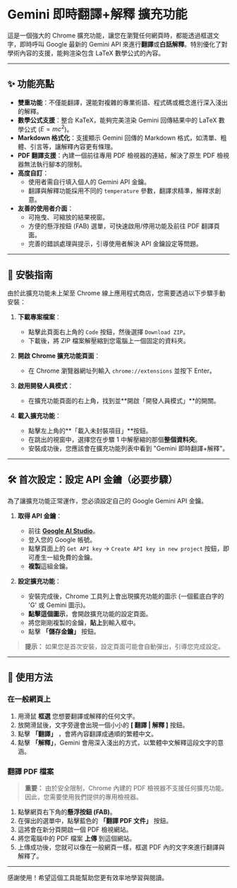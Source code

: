 # Gemini 即時翻譯+解釋 擴充功能

這是一個強大的 Chrome 擴充功能，讓您在瀏覽任何網頁時，都能透過框選文字，即時呼叫 Google 最新的 Gemini API 來進行**翻譯**或**白話解釋**。特別優化了對學術內容的支援，能夠渲染包含 LaTeX 數學公式的內容。


---

## ✨ 功能亮點

* **雙重功能**：不僅能翻譯，還能對複雜的專業術語、程式碼或概念進行深入淺出的解釋。
* **數學公式支援**：整合 KaTeX，能夠完美渲染 Gemini 回傳結果中的 LaTeX 數學公式 ($E=mc^2$)。
* **Markdown 格式化**：支援顯示 Gemini 回傳的 Markdown 格式，如清單、粗體、引言等，讓解釋內容更有條理。
* **PDF 翻譯支援**：內建一個前往專用 PDF 檢視器的連結，解決了原生 PDF 檢視器無法執行腳本的限制。
* **高度自訂**：
    * 使用者需自行填入個人的 Gemini API 金鑰。
    * 翻譯與解釋功能採用不同的 `temperature` 參數，翻譯求精準，解釋求創意。
* **友善的使用者介面**：
    * 可拖曳、可縮放的結果視窗。
    * 方便的懸浮按鈕 (FAB) 選單，可快速啟用/停用功能及前往 PDF 翻譯頁面。
    * 完善的錯誤處理與提示，引導使用者解決 API 金鑰設定等問題。

---

## 🚀 安裝指南

由於此擴充功能未上架至 Chrome 線上應用程式商店，您需要透過以下步驟手動安裝：

1.  **下載專案檔案**：
    * 點擊此頁面右上角的 `Code` 按鈕，然後選擇 `Download ZIP`。
    * 下載後，將 ZIP 檔案解壓縮到您電腦上一個固定的資料夾。

2.  **開啟 Chrome 擴充功能頁面**：
    * 在 Chrome 瀏覽器網址列輸入 `chrome://extensions` 並按下 Enter。

3.  **啟用開發人員模式**：
    * 在擴充功能頁面的右上角，找到並**開啟「開發人員模式」**的開關。

4.  **載入擴充功能**：
    * 點擊左上角的**「載入未封裝項目」**按鈕。
    * 在跳出的視窗中，選擇您在步驟 1 中解壓縮的那個**整個資料夾**。
    * 安裝成功後，您應該會在擴充功能列表中看到 "Gemini 即時翻譯+解釋"。

---

## 🛠️ 首次設定：設定 API 金鑰（必要步驟）

為了讓擴充功能正常運作，您必須設定自己的 Google Gemini API 金鑰。

1.  **取得 API 金鑰**：
    * 前往 [**Google AI Studio**](https://aistudio.google.com/)。
    * 登入您的 Google 帳號。
    * 點擊頁面上的 `Get API key` -> `Create API key in new project` 按鈕，即可產生一組免費的金鑰。
    * **複製**這組金鑰。

2.  **設定擴充功能**：
    * 安裝完成後，Chrome 工具列上會出現擴充功能的圖示 (一個藍底白字的 'G' 或 Gemini 圖示)。
    * **點擊這個圖示**，會開啟擴充功能的設定頁面。
    * 將您剛剛複製的金鑰，**貼上**到輸入框中。
    * 點擊 **「儲存金鑰」** 按鈕。

> **提示：** 如果您是首次安裝，設定頁面可能會自動彈出，引導您完成設定。

---

## 📖 使用方法

### 在一般網頁上

1.  用滑鼠 **框選** 您想要翻譯或解釋的任何文字。
2.  放開滑鼠後，文字旁邊會出現一個小小的 **[ 翻譯 | 解釋 ]** 按鈕。
3.  點擊 **「翻譯」** ，會將內容翻譯成通順的繁體中文。
4.  點擊 **「解釋」**，Gemini 會用深入淺出的方式，以繁體中文解釋這段文字的意涵。

### 翻譯 PDF 檔案

> **重要：** 由於安全限制，Chrome 內建的 PDF 檢視器不支援任何擴充功能。因此，您需要使用我們提供的專用檢視器。

1.  點擊網頁右下角的**懸浮按鈕 (FAB)**。
2.  在彈出的選單中，點擊藍色的 **「翻譯 PDF 文件」** 按鈕。
3.  這將會在新分頁開啟一個 PDF 檢視網站。
4.  將您電腦中的 PDF 檔案 **上傳** 到這個網站。
5.  上傳成功後，您就可以像在一般網頁一樣，框選 PDF 內的文字來進行翻譯與解釋了。

---

感謝使用！希望這個工具能幫助您更有效率地學習與閱讀。